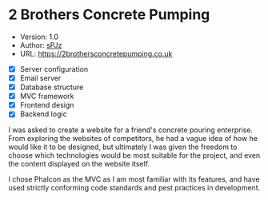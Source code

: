 # 2 Brothers Concrete Pumping
* Version: 1.0
* Author: [sPJz](papaverjosepherum@gmail.com)
* URL: https://2brothersconcretepumping.co.uk

- [x] Server configuration
- [x] Email server
- [x] Database structure
- [x] MVC framework
- [x] Frontend design
- [x] Backend logic

I was asked to create a website for a friend's concrete pouring enterprise. From exploring the websites of competitors, he had a vague idea of how he would like it to be designed, but ultimately I was given the freedom to choose which technologies would be most suitable for the project, and even the content displayed on the website itself.

I chose Phalcon as the MVC as I am most familiar with its features, and have used strictly conforming code standards and pest practices in development.
